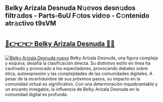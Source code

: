 ## Belky Arizala Desnuda N𝚞𝚎vos desn𝚞dos filtr𝚊dos - Parts-6uU F𝚘tos vid𝚎o - C𝚘ntenido atr𝚊ctivo t9sVM

# <h2><a href="http://mb94c4.tromn.icu/?c=Belky+Arizala+Desnuda">🔗👉👉👉 Belky Arizala Desnuda 🔗🔗</a></h2>

[![Belky Arizala Desnuda nuevo](https://i.imgur.com/pEAQMta.gif)](http://mb94c4.tromn.icu/?c=Belky+Arizala+Desnuda)
Belky Arizala Desnuda, una figura compleja y esquiva, desafía la clasificación directa. Su distintivo estilo en línea ha cautivado y provocado a los espectadores, provocando debates sobre ética, autoexpresión y las complejidades de las comunidades digitales. A pesar de la incertidumbre de sus próximos pasos, su impacto en la comunidad virtual es significativo. Con una determinación inquebrantable y un encanto innegable, la influencia de Belky Arizala Desnuda en la comunidad digital es profunda.
